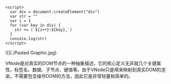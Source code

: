 ```
<script>
  var div = document.createElement("div")
  var str = ""
  var i = 1
  for (var key in div) {
    str += (`${i++}:${key},`)
  }
  console.log(str)
</script>
```

![](./Pasted Graphic.jpg)

VNode是对真实的DOM节点的一种抽象描述，它的核心定义无非就几个关键属性，标签名、数据、子节点、键值等。由于VNode只是用来映射到真实DOM的渲染，不需要包含操作DOM的方法，因此它是非常轻量和简单的。